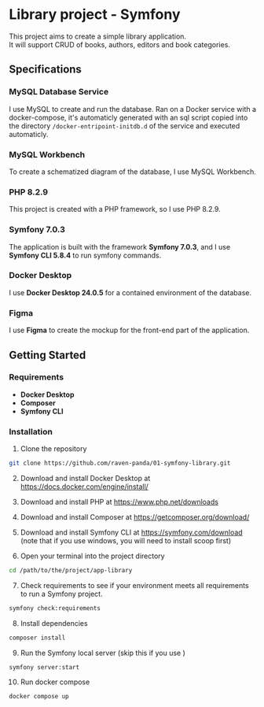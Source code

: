 # Library project - Symfony

This project aims to create a simple library application.\
It will support CRUD of books, authors, editors and book categories.

## Specifications

### MySQL Database Service

I use MySQL to create and run the database. Ran on a Docker service with a docker-compose, it's automaticly generated with an sql script copied into the directory `/docker-entripoint-initdb.d` of the service and executed automaticly.

### MySQL Workbench

To create a schematized diagram of the database, I use MySQL Workbench.

### PHP 8.2.9

This project is created with a PHP framework, so I use PHP 8.2.9.

### Symfony 7.0.3

The application is built with the framework **Symfony 7.0.3**, and I use **Symfony CLI 5.8.4** to run symfony commands.

### Docker Desktop

I use **Docker Desktop 24.0.5** for a contained environment of the database.

### Figma

I use **Figma** to create the mockup for the front-end part of the application.

## Getting Started

### Requirements

- **Docker Desktop**
- **Composer**
- **Symfony CLI**

### Installation

1. Clone the repository

```bash
git clone https://github.com/raven-panda/01-symfony-library.git
```

2. Download and install Docker Desktop at https://docs.docker.com/engine/install/

3. Download and install PHP at https://www.php.net/downloads

4. Download and install Composer at https://getcomposer.org/download/

5. Download and install Symfony CLI at https://symfony.com/download (note that if you use windows, you will need to install scoop first)

6. Open your terminal into the project directory

```bash
cd /path/to/the/project/app-library
```

7. Check requirements to see if your environment meets all requirements to run a Symfony project.

```bash
symfony check:requirements
```

8. Install dependencies

```bash
composer install
```

9. Run the Symfony local server (skip this if you use )
```bash
symfony server:start
```

10. Run docker compose

```bash
docker compose up
```